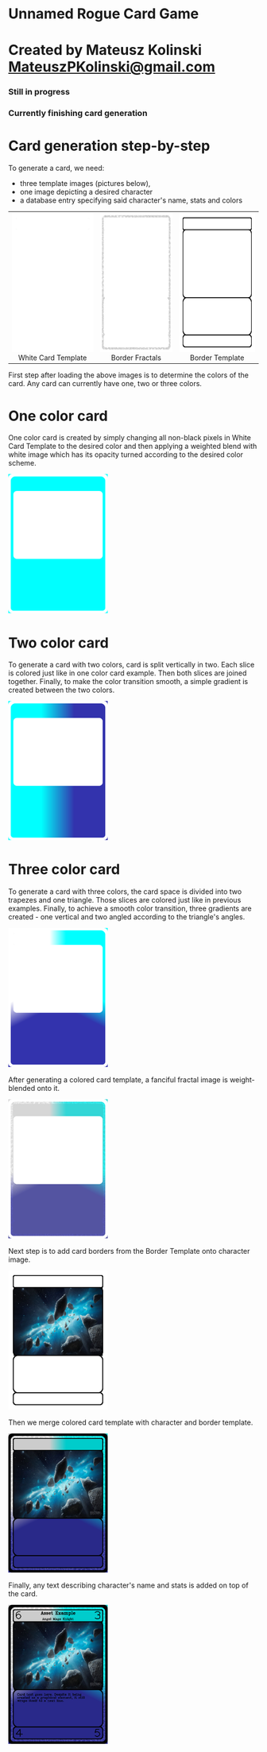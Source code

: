 # Unnamed Rogue Card Game
# Created by Mateusz Kolinski MateuszPKolinski@gmail.com

### Still in progress
### Currently finishing card generation

# Card generation step-by-step

To generate a card, we need:
- three template images (pictures below),
- one image depicting a desired character
- a database entry specifying said character's name, stats and colors

| | | |
|:-----------------------:|:-------------------------:|:-------------------------:|
| <img width="200" height="280" alt="White Template" src="https://raw.githubusercontent.com/MateuszKolinski/RogueProject/refs/heads/main/Templates/WhiteTemplate.png"> White Card Template |  <img width="200" height="280" alt="Sparks image" src="https://raw.githubusercontent.com/MateuszKolinski/RogueProject/refs/heads/main/Templates/Web.png"> Border Fractals | <img width="200" height="280" alt="Border Template" src="https://github.com/MateuszKolinski/RogueProject/blob/main/Templates/InnerBorderTemplate.png?raw=true"> Border Template |

First step after loading the above images is to determine the colors of the card. Any card can currently have one, two or three colors. 

# One color card

One color card is created by simply changing all non-black pixels in White Card Template to the desired color and then applying a weighted blend with white image which has its opacity turned according to the desired color scheme.

<img width="200" height="280" alt="One color" src="https://raw.githubusercontent.com/MateuszKolinski/RogueProject/refs/heads/main/assets/1color.png">

# Two color card

To generate a card with two colors, card is split vertically in two. Each slice is colored just like in one color card example. Then both slices are joined together. Finally, to make the color transition smooth, a simple gradient is created between the two colors.

<img width="200" height="280" alt="One color" src=https://raw.githubusercontent.com/MateuszKolinski/RogueProject/refs/heads/main/assets/2color.png>

# Three color card

To generate a card with three colors, the card space is divided into two trapezes and one triangle. Those slices are colored just like in previous examples. Finally, to achieve a smooth color transition, three gradients are created - one vertical and two angled according to the triangle's angles. 

<img width="200" height="280" alt="One color" src=https://raw.githubusercontent.com/MateuszKolinski/RogueProject/refs/heads/main/assets/3color.png>

After generating a colored card template, a fanciful fractal image is weight-blended onto it.

<img width="200" height="280" alt="One color" src=https://raw.githubusercontent.com/MateuszKolinski/RogueProject/refs/heads/main/assets/sparky.png>

Next step is to add card borders from the Border Template onto character image.

<img width="200" height="280" alt="One color" src=https://raw.githubusercontent.com/MateuszKolinski/RogueProject/refs/heads/main/assets/creature_n_border.png>

Then we merge colored card template with character and border template.

<img width="200" height="280" alt="One color" src=https://raw.githubusercontent.com/MateuszKolinski/RogueProject/refs/heads/main/assets/creature_n_border_n_colour.jpg>

Finally, any text describing character's name and stats is added on top of the card.

<img width="200" height="280" alt="One color" src=https://raw.githubusercontent.com/MateuszKolinski/RogueProject/refs/heads/main/assets/hi.png>
